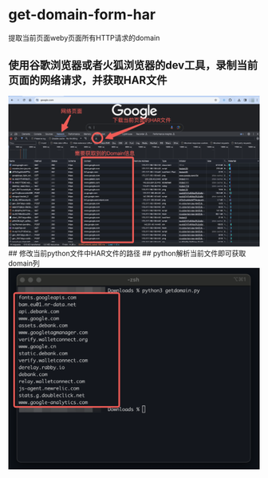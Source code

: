 # get-domain-form-har
提取当前页面weby页面所有HTTP请求的domain
## 使用谷歌浏览器或者火狐浏览器的dev工具，录制当前页面的网络请求，并获取HAR文件
<img src="/getHAR.png" alt="getHAR">
## 修改当前python文件中HAR文件的路径
## python解析当前文件即可获取domain列
<img src="/getDomain.png" alt="getDomain">
